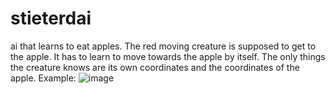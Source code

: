# stieterdai
ai that learns to eat apples.
The red moving creature is supposed to get to the apple. It has to learn to move towards the apple by itself. The only things the creature knows are its own coordinates and the coordinates of the apple. Example:
![image](https://user-images.githubusercontent.com/44877194/112647512-e5da2380-8e48-11eb-9592-fe0e3514f727.png)
